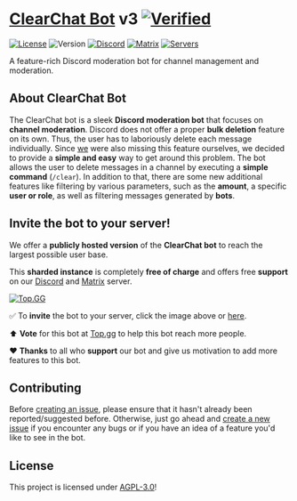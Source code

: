 # [ClearChat Bot](https://jh220.de/cc/) v3 [![Verified](https://i.ibb.co/yW5HSRC/verified.png)](https://jh220.de/ccbot)
[![License](https://img.shields.io/badge/license-AGPL--3.0-blue)](./LICENSE) ![Version](https://img.shields.io/badge/npm-v16.14.2-blue) [![Discord](https://img.shields.io/discord/789235487676170261?label=discord)](https://discord.gg/4UPT6kCCCY) [![Matrix](https://img.shields.io/badge/matrix-join%20now-success)](https://matrix.to/#/#ccbot:jh220.de) [![Servers](https://top.gg/api/widget/servers/787789079227006976.svg)](https://top.gg/bot/787789079227006976)

A feature-rich Discord moderation bot for channel management and moderation.

## About ClearChat Bot

The ClearChat bot is a sleek **Discord moderation bot** that focuses on **channel moderation**. Discord does not offer a proper **bulk deletion** feature on its own. Thus, the user has to laboriously delete each message individually.
Since [we](https://github.com/JH220/discord-clearchatbot/graphs/contributors) were also missing this feature ourselves, we decided to provide a **simple and easy** way to get around this problem. The bot allows the user to delete messages in a channel by executing a **simple command** (`/clear`). In addition to that, there are some new additional features like filtering by various parameters, such as the **amount**, a specific **user or role**, as well as filtering messages generated by **bots**.

## Invite the bot to your server!

We offer a **publicly hosted version** of the **ClearChat bot** to reach the largest possible user base.


This **sharded instance** is completely **free of charge** and offers free **support** on our [Discord](https://jh220.de/cc/help) and [Matrix](https://matrix.to/#/#ccbot:jh220.de) server.

[![Top.GG](https://top.gg/api/widget/787789079227006976.svg)](https://jh220.de/ccbot)


:white_check_mark: To **invite** the bot to your server, click the image above or [here](https://jh220.de/ccbot).


⬆️ **Vote** for this bot at [Top.gg](https://top.gg/bot/787789079227006976) to help this bot reach more people.

:heart: **Thanks** to all who **support** our bot and give us motivation to add more features to this bot.

## Contributing

Before [creating an issue](https://github.com/JH220/discord-clearchatbot/issues), please ensure that it hasn't already been reported/suggested before. Otherwise, just go ahead and [create a new issue](https://github.com/JH220/discord-clearchatbot/issues) if you encounter any bugs or if you have an idea of a feature you'd like to see in the bot.

## License

This project is licensed under [AGPL-3.0](./LICENSE)!
